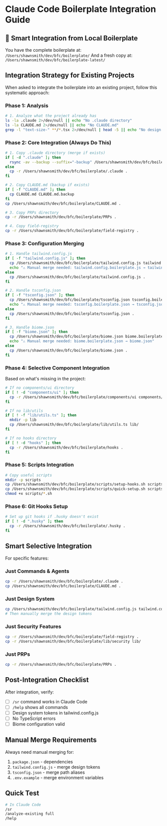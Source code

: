 # Claude Code Boilerplate Integration Guide

## 🎯 Smart Integration from Local Boilerplate

You have the complete boilerplate at: `/Users/shawnsmith/dev/bfc/boilerplate/`
And a fresh copy at: `/Users/shawnsmith/dev/bfc/boilerplate-latest/`

## Integration Strategy for Existing Projects

When asked to integrate the boilerplate into an existing project, follow this systematic approach:

### Phase 1: Analysis
```bash
# 1. Analyze what the project already has
ls -la .claude 2>/dev/null || echo "No .claude directory"
ls -la CLAUDE.md 2>/dev/null || echo "No CLAUDE.md"
grep -l "text-size-" **/*.tsx 2>/dev/null | head -5 || echo "No design system detected"
```

### Phase 2: Core Integration (Always Do This)
```bash
# 1. Copy .claude directory (merge if exists)
if [ -d ".claude" ]; then
  rsync -av --backup --suffix="-backup" /Users/shawnsmith/dev/bfc/boilerplate/.claude/ .claude/
else
  cp -r /Users/shawnsmith/dev/bfc/boilerplate/.claude .
fi

# 2. Copy CLAUDE.md (backup if exists)
if [ -f "CLAUDE.md" ]; then
  cp CLAUDE.md CLAUDE.md.backup
fi
cp /Users/shawnsmith/dev/bfc/boilerplate/CLAUDE.md .

# 3. Copy PRPs directory
cp -r /Users/shawnsmith/dev/bfc/boilerplate/PRPs .

# 4. Copy field-registry
cp -r /Users/shawnsmith/dev/bfc/boilerplate/field-registry .
```

### Phase 3: Configuration Merging
```bash
# 1. Handle tailwind.config.js
if [ -f "tailwind.config.js" ]; then
  cp /Users/shawnsmith/dev/bfc/boilerplate/tailwind.config.js tailwind.config.boilerplate.js
  echo "⚠️ Manual merge needed: tailwind.config.boilerplate.js → tailwind.config.js"
else
  cp /Users/shawnsmith/dev/bfc/boilerplate/tailwind.config.js .
fi

# 2. Handle tsconfig.json
if [ -f "tsconfig.json" ]; then
  cp /Users/shawnsmith/dev/bfc/boilerplate/tsconfig.json tsconfig.boilerplate.json
  echo "⚠️ Manual merge needed: tsconfig.boilerplate.json → tsconfig.json"
else
  cp /Users/shawnsmith/dev/bfc/boilerplate/tsconfig.json .
fi

# 3. Handle biome.json
if [ -f "biome.json" ]; then
  cp /Users/shawnsmith/dev/bfc/boilerplate/biome.json biome.boilerplate.json
  echo "⚠️ Manual merge needed: biome.boilerplate.json → biome.json"
else
  cp /Users/shawnsmith/dev/bfc/boilerplate/biome.json .
fi
```

### Phase 4: Selective Component Integration
Based on what's missing in the project:

```bash
# If no components/ui directory
if [ ! -d "components/ui" ]; then
  cp -r /Users/shawnsmith/dev/bfc/boilerplate/components/ui components/
fi

# If no lib/utils
if [ ! -f "lib/utils.ts" ]; then
  mkdir -p lib
  cp /Users/shawnsmith/dev/bfc/boilerplate/lib/utils.ts lib/
fi

# If no hooks directory
if [ ! -d "hooks" ]; then
  cp -r /Users/shawnsmith/dev/bfc/boilerplate/hooks .
fi
```

### Phase 5: Scripts Integration
```bash
# Copy useful scripts
mkdir -p scripts
cp /Users/shawnsmith/dev/bfc/boilerplate/scripts/setup-hooks.sh scripts/
cp /Users/shawnsmith/dev/bfc/boilerplate/scripts/quick-setup.sh scripts/
chmod +x scripts/*.sh
```

### Phase 6: Git Hooks Setup
```bash
# Set up git hooks if .husky doesn't exist
if [ ! -d ".husky" ]; then
  cp -r /Users/shawnsmith/dev/bfc/boilerplate/.husky .
fi
```

## Smart Selective Integration

For specific features:

### Just Commands & Agents
```bash
cp -r /Users/shawnsmith/dev/bfc/boilerplate/.claude .
cp /Users/shawnsmith/dev/bfc/boilerplate/CLAUDE.md .
```

### Just Design System
```bash
cp /Users/shawnsmith/dev/bfc/boilerplate/tailwind.config.js tailwind.config.boilerplate.js
# Then manually merge the design tokens
```

### Just Security Features
```bash
cp -r /Users/shawnsmith/dev/bfc/boilerplate/field-registry .
cp -r /Users/shawnsmith/dev/bfc/boilerplate/lib/security lib/
```

### Just PRPs
```bash
cp -r /Users/shawnsmith/dev/bfc/boilerplate/PRPs .
```

## Post-Integration Checklist

After integration, verify:
- [ ] `/sr` command works in Claude Code
- [ ] `/help` shows all commands
- [ ] Design system tokens in tailwind.config.js
- [ ] No TypeScript errors
- [ ] Biome configuration valid

## Manual Merge Requirements

Always need manual merging for:
1. `package.json` - dependencies
2. `tailwind.config.js` - merge design tokens
3. `tsconfig.json` - merge path aliases
4. `.env.example` - merge environment variables

## Quick Test
```bash
# In Claude Code
/sr
/analyze-existing full
/help
```
